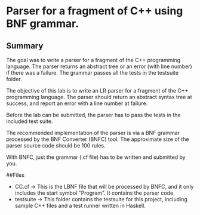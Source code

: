 # Parser for a fragment of C++ using BNF grammar. 

## Summary
The goal was to write a parser for a fragment of the C++ programming language. The parser returns an abstract tree or an error (with line number) if there was a failure. The grammar passes all the tests in the testsuite folder. 

The objective of this lab is to write an LR parser for a fragment of the C++ programming language.
The parser should return an abstract syntax tree at success, and report an error with a line number at failure.

Before the lab can be submitted, the parser has to pass the tests in the included test suite.

The recommended implementation of the parser is via a BNF grammar processed by the BNF Converter (BNFC) tool.
The approximate size of the parser source code should be 100 rules.

With BNFC, just the grammar (.cf file) has to be written and submitted by you.

##Files 
- CC.cf -> This is the LBNF file that will be processed by BNFC, and it only includes the start symbol "Program". It contains the parser code. 
- testsuite -> This folder contains the testsuite for this project, including sample C++ files and a test runner written in Haskell. 
